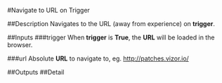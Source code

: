 #Navigate to URL on Trigger

##Description
Navigates to the URL (away from experience) on **trigger**.

##Inputs
###trigger
When **trigger** is **True**, the **URL** will be loaded in the browser.

###url
Absolute **URL** to navigate to, eg. http://patches.vizor.io/

##Outputs
##Detail

